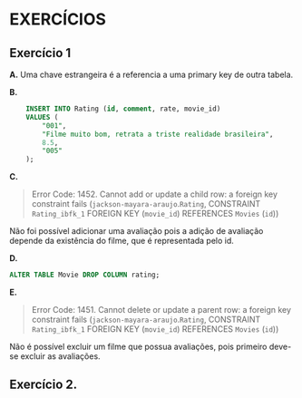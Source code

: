 # EXERCÍCIOS

## Exercício 1
**A.** Uma chave estrangeira é a referencia a uma primary key de outra tabela.

**B.** 
```sql
    INSERT INTO Rating (id, comment, rate, movie_id)
    VALUES (
	    "001",
        "Filme muito bom, retrata a triste realidade brasileira",
        8.5,
        "005"
    );
```

**C.** 
>Error Code: 1452. Cannot add or update a child row: a foreign key constraint fails (`jackson-mayara-araujo`.`Rating`, CONSTRAINT `Rating_ibfk_1` FOREIGN KEY (`movie_id`) REFERENCES `Movies` (`id`))

Não foi possível adicionar uma avaliação pois a adição de avaliação depende da existência do filme, que é representada pelo id.

**D.** 
```sql
ALTER TABLE Movie DROP COLUMN rating;
```

**E.**

>Error Code: 1451. Cannot delete or update a parent row: a foreign key constraint fails (`jackson-mayara-araujo`.`Rating`, CONSTRAINT `Rating_ibfk_1` FOREIGN KEY (`movie_id`) REFERENCES `Movies` (`id`))

Não é possível excluir um filme que possua avaliações, pois primeiro deve-se excluir as avaliações.

## Exercício 2.

